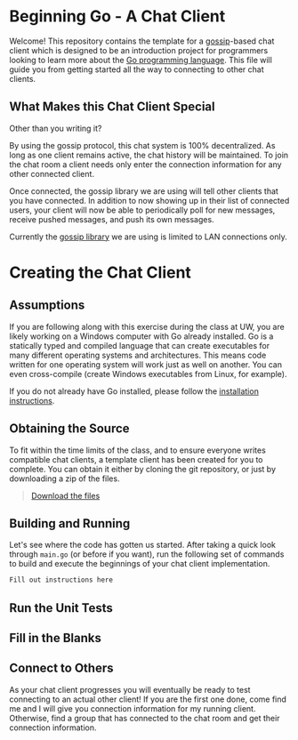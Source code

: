 # Beginning Go - A Chat Client

Welcome! This repository contains the template for
a [gossip](https://en.wikipedia.org/wiki/Gossip_protocol)-based chat client
which is designed to be an introduction project for programmers looking to learn
more about the [Go programming language](https://golang.org/). This file will
guide you from getting started all the way to connecting to other chat clients.

## What Makes this Chat Client Special

Other than you writing it?

By using the gossip protocol, this chat system is 100% decentralized. As long as
one client remains active, the chat history will be maintained. To join the chat
room a client needs only enter the connection information for any other
connected client.

Once connected, the gossip library we are using will tell other clients that you
have connected. In addition to now showing up in their list of connected users,
your client will now be able to periodically poll for new messages, receive
pushed messages, and push its own messages.

Currently the [gossip library](https://github.com/clockworksoul/smudge) we are
using is limited to LAN connections only.

# Creating the Chat Client

## Assumptions

If you are following along with this exercise during the class at UW, you are
likely working on a Windows computer with Go already installed. Go is
a statically typed and compiled language that can create executables for many
different operating systems and architectures. This means code written for one
operating system will work just as well on another. You can even cross-compile
(create Windows executables from Linux, for example).

If you do not already have Go installed, please follow the [installation
instructions](https://golang.org/doc/install). 

## Obtaining the Source

To fit within the time limits of the class, and to ensure everyone writes
compatible chat clients, a template client has been created for you to complete.
You can obtain it either by cloning the git repository, or just by downloading
a zip of the files.

> [Download the
> files](https://github.com/tgrosinger/Beginning-Go-Project/archive/master.zip)

## Building and Running

Let's see where the code has gotten us started. After taking a quick look
through `main.go` (or before if you want), run the following set of commands to
build and execute the beginnings of your chat client implementation.

```cmd
Fill out instructions here
```

## Run the Unit Tests


## Fill in the Blanks


## Connect to Others

As your chat client progresses you will eventually be ready to test connecting
to an actual other client! If you are the first one done, come find me and
I will give you connection information for my running client. Otherwise, find
a group that has connected to the chat room and get their connection
information.

